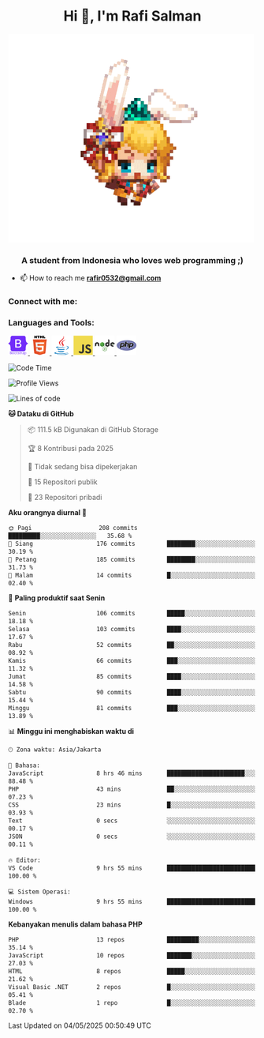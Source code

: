 <h1 align="center">Hi 👋, I'm Rafi Salman</h1>
<img src="img/lp.gif" /> 
<h3 align="center">A student from Indonesia who loves web programming ;)</h3>

- 📫 How to reach me **rafir0532@gmail.com**

<h3 align="left">Connect with me:</h3>
<p align="left">
</p>

<h3 align="left">Languages and Tools:</h3>
<p align="left"> <a href="https://getbootstrap.com" target="_blank" rel="noreferrer"> <img src="https://raw.githubusercontent.com/devicons/devicon/master/icons/bootstrap/bootstrap-plain-wordmark.svg" alt="bootstrap" width="40" height="40"/> </a> <a href="https://www.w3.org/html/" target="_blank" rel="noreferrer"> <img src="https://raw.githubusercontent.com/devicons/devicon/master/icons/html5/html5-original-wordmark.svg" alt="html5" width="40" height="40"/> </a> <a href="https://www.java.com" target="_blank" rel="noreferrer"> <img src="https://raw.githubusercontent.com/devicons/devicon/master/icons/java/java-original.svg" alt="java" width="40" height="40"/> </a> <a href="https://developer.mozilla.org/en-US/docs/Web/JavaScript" target="_blank" rel="noreferrer"> <img src="https://raw.githubusercontent.com/devicons/devicon/master/icons/javascript/javascript-original.svg" alt="javascript" width="40" height="40"/> </a> <a href="https://nodejs.org" target="_blank" rel="noreferrer"> <img src="https://raw.githubusercontent.com/devicons/devicon/master/icons/nodejs/nodejs-original-wordmark.svg" alt="nodejs" width="40" height="40"/> </a> <a href="https://www.php.net" target="_blank" rel="noreferrer"> <img src="https://raw.githubusercontent.com/devicons/devicon/master/icons/php/php-original.svg" alt="php" width="40" height="40"/> </a> </p>

<!--START_SECTION:waka-->
![Code Time](http://img.shields.io/badge/Code%20Time-390%20hrs%2010%20mins-blue)

![Profile Views](http://img.shields.io/badge/Profil%20dilihat-0-blue)

![Lines of code](https://img.shields.io/badge/Sejak%20Hello%20World%20aku%20telah%20menulis-1.8%20million%20baris%20kode-blue)

**🐱 Dataku di GitHub** 

> 📦 111.5 kB Digunakan di GitHub Storage 
 > 
> 🏆 8 Kontribusi pada 2025
 > 
> 🚫 Tidak sedang bisa dipekerjakan
 > 
> 📜 15 Repositori publik 
 > 
> 🔑 23 Repositori pribadi 
 > 
**Aku orangnya diurnal 🐤** 

```text
🌞 Pagi                   208 commits         █████████░░░░░░░░░░░░░░░░   35.68 % 
🌆 Siang                  176 commits         ████████░░░░░░░░░░░░░░░░░   30.19 % 
🌃 Petang                 185 commits         ████████░░░░░░░░░░░░░░░░░   31.73 % 
🌙 Malam                  14 commits          █░░░░░░░░░░░░░░░░░░░░░░░░   02.40 % 
```
📅 **Paling produktif saat Senin** 

```text
Senin                    106 commits         █████░░░░░░░░░░░░░░░░░░░░   18.18 % 
Selasa                   103 commits         ████░░░░░░░░░░░░░░░░░░░░░   17.67 % 
Rabu                     52 commits          ██░░░░░░░░░░░░░░░░░░░░░░░   08.92 % 
Kamis                    66 commits          ███░░░░░░░░░░░░░░░░░░░░░░   11.32 % 
Jumat                    85 commits          ████░░░░░░░░░░░░░░░░░░░░░   14.58 % 
Sabtu                    90 commits          ████░░░░░░░░░░░░░░░░░░░░░   15.44 % 
Minggu                   81 commits          ███░░░░░░░░░░░░░░░░░░░░░░   13.89 % 
```


📊 **Minggu ini menghabiskan waktu di** 

```text
🕑︎ Zona waktu: Asia/Jakarta

💬 Bahasa: 
JavaScript               8 hrs 46 mins       ██████████████████████░░░   88.48 % 
PHP                      43 mins             ██░░░░░░░░░░░░░░░░░░░░░░░   07.23 % 
CSS                      23 mins             █░░░░░░░░░░░░░░░░░░░░░░░░   03.93 % 
Text                     0 secs              ░░░░░░░░░░░░░░░░░░░░░░░░░   00.17 % 
JSON                     0 secs              ░░░░░░░░░░░░░░░░░░░░░░░░░   00.11 % 

🔥 Editor: 
VS Code                  9 hrs 55 mins       █████████████████████████   100.00 % 

💻 Sistem Operasi: 
Windows                  9 hrs 55 mins       █████████████████████████   100.00 % 
```

**Kebanyakan menulis dalam bahasa PHP** 

```text
PHP                      13 repos            █████████░░░░░░░░░░░░░░░░   35.14 % 
JavaScript               10 repos            ███████░░░░░░░░░░░░░░░░░░   27.03 % 
HTML                     8 repos             █████░░░░░░░░░░░░░░░░░░░░   21.62 % 
Visual Basic .NET        2 repos             █░░░░░░░░░░░░░░░░░░░░░░░░   05.41 % 
Blade                    1 repo              █░░░░░░░░░░░░░░░░░░░░░░░░   02.70 % 
```




 Last Updated on 04/05/2025 00:50:49 UTC
<!--END_SECTION:waka-->
